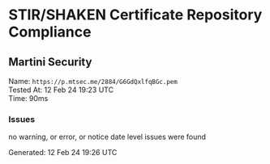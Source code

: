 # STIR/SHAKEN Certificate Repository Compliance

## Martini Security

Name: `https://p.mtsec.me/2884/G6GdQxlfqBGc.pem`\
Tested At: 12 Feb 24 19:23 UTC\
Time: 90ms

### Issues

no warning, or error, or notice date level issues were found

Generated: 12 Feb 24 19:26 UTC